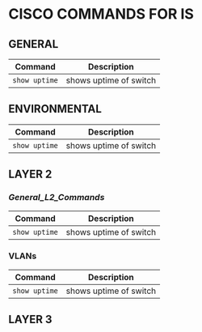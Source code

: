 # CISCO COMMANDS FOR IS

## GENERAL

| Command | Description |
| ------- | ----------- |
| `show uptime` | shows uptime of switch |


## ENVIRONMENTAL

| Command | Description |
| ------- | ----------- |
| `show uptime` | shows uptime of switch |


## LAYER 2


### _General_L2_Commands_

| Command | Description |
| ------- | ----------- |
| `show uptime` | shows uptime of switch |


### VLANs

| Command | Description |
| ------- | ----------- |
| `show uptime` | shows uptime of switch |


## LAYER 3

